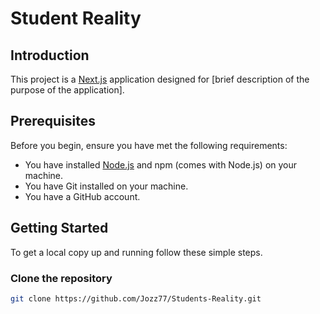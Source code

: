 # Student Reality

## Introduction

This project is a [Next.js](https://nextjs.org/) application designed for [brief description of the purpose of the application].

## Prerequisites

Before you begin, ensure you have met the following requirements:
- You have installed [Node.js](https://nodejs.org/) and npm (comes with Node.js) on your machine.
- You have Git installed on your machine.
- You have a GitHub account.

## Getting Started

To get a local copy up and running follow these simple steps.

### Clone the repository

```bash
git clone https://github.com/Jozz77/Students-Reality.git

